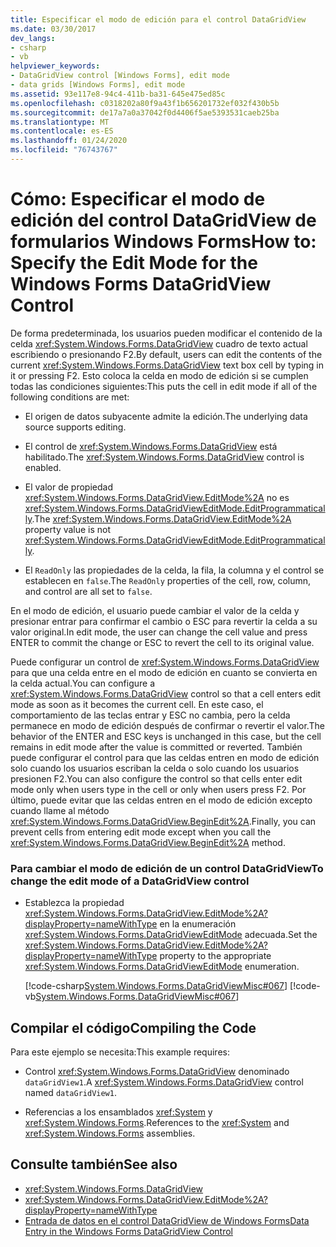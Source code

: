 ```yaml
---
title: Especificar el modo de edición para el control DataGridView
ms.date: 03/30/2017
dev_langs:
- csharp
- vb
helpviewer_keywords:
- DataGridView control [Windows Forms], edit mode
- data grids [Windows Forms], edit mode
ms.assetid: 93e117e8-94c4-411b-ba31-645e475ed85c
ms.openlocfilehash: c0318202a80f9a43f1b656201732ef032f430b5b
ms.sourcegitcommit: de17a7a0a37042f0d4406f5ae5393531caeb25ba
ms.translationtype: MT
ms.contentlocale: es-ES
ms.lasthandoff: 01/24/2020
ms.locfileid: "76743767"
---
```

# <a name="how-to-specify-the-edit-mode-for-the-windows-forms-datagridview-control"></a><span data-ttu-id="3bd8f-102">Cómo: Especificar el modo de edición del control DataGridView de formularios Windows Forms</span><span class="sxs-lookup"><span data-stu-id="3bd8f-102">How to: Specify the Edit Mode for the Windows Forms DataGridView Control</span></span>
<span data-ttu-id="3bd8f-103">De forma predeterminada, los usuarios pueden modificar el contenido de la celda <xref:System.Windows.Forms.DataGridView> cuadro de texto actual escribiendo o presionando F2.</span><span class="sxs-lookup"><span data-stu-id="3bd8f-103">By default, users can edit the contents of the current <xref:System.Windows.Forms.DataGridView> text box cell by typing in it or pressing F2.</span></span> <span data-ttu-id="3bd8f-104">Esto coloca la celda en modo de edición si se cumplen todas las condiciones siguientes:</span><span class="sxs-lookup"><span data-stu-id="3bd8f-104">This puts the cell in edit mode if all of the following conditions are met:</span></span>  
  
- <span data-ttu-id="3bd8f-105">El origen de datos subyacente admite la edición.</span><span class="sxs-lookup"><span data-stu-id="3bd8f-105">The underlying data source supports editing.</span></span>  
  
- <span data-ttu-id="3bd8f-106">El control de <xref:System.Windows.Forms.DataGridView> está habilitado.</span><span class="sxs-lookup"><span data-stu-id="3bd8f-106">The <xref:System.Windows.Forms.DataGridView> control is enabled.</span></span>  
  
- <span data-ttu-id="3bd8f-107">El valor de propiedad <xref:System.Windows.Forms.DataGridView.EditMode%2A> no es <xref:System.Windows.Forms.DataGridViewEditMode.EditProgrammatically>.</span><span class="sxs-lookup"><span data-stu-id="3bd8f-107">The <xref:System.Windows.Forms.DataGridView.EditMode%2A> property value is not <xref:System.Windows.Forms.DataGridViewEditMode.EditProgrammatically>.</span></span>  
  
- <span data-ttu-id="3bd8f-108">El `ReadOnly` las propiedades de la celda, la fila, la columna y el control se establecen en `false`.</span><span class="sxs-lookup"><span data-stu-id="3bd8f-108">The `ReadOnly` properties of the cell, row, column, and control are all set to `false`.</span></span>  
  
 <span data-ttu-id="3bd8f-109">En el modo de edición, el usuario puede cambiar el valor de la celda y presionar entrar para confirmar el cambio o ESC para revertir la celda a su valor original.</span><span class="sxs-lookup"><span data-stu-id="3bd8f-109">In edit mode, the user can change the cell value and press ENTER to commit the change or ESC to revert the cell to its original value.</span></span>  
  
 <span data-ttu-id="3bd8f-110">Puede configurar un control de <xref:System.Windows.Forms.DataGridView> para que una celda entre en el modo de edición en cuanto se convierta en la celda actual.</span><span class="sxs-lookup"><span data-stu-id="3bd8f-110">You can configure a <xref:System.Windows.Forms.DataGridView> control so that a cell enters edit mode as soon as it becomes the current cell.</span></span> <span data-ttu-id="3bd8f-111">En este caso, el comportamiento de las teclas entrar y ESC no cambia, pero la celda permanece en modo de edición después de confirmar o revertir el valor.</span><span class="sxs-lookup"><span data-stu-id="3bd8f-111">The behavior of the ENTER and ESC keys is unchanged in this case, but the cell remains in edit mode after the value is committed or reverted.</span></span> <span data-ttu-id="3bd8f-112">También puede configurar el control para que las celdas entren en modo de edición solo cuando los usuarios escriban la celda o solo cuando los usuarios presionen F2.</span><span class="sxs-lookup"><span data-stu-id="3bd8f-112">You can also configure the control so that cells enter edit mode only when users type in the cell or only when users press F2.</span></span> <span data-ttu-id="3bd8f-113">Por último, puede evitar que las celdas entren en el modo de edición excepto cuando llame al método <xref:System.Windows.Forms.DataGridView.BeginEdit%2A>.</span><span class="sxs-lookup"><span data-stu-id="3bd8f-113">Finally, you can prevent cells from entering edit mode except when you call the <xref:System.Windows.Forms.DataGridView.BeginEdit%2A> method.</span></span>  
  
### <a name="to-change-the-edit-mode-of-a-datagridview-control"></a><span data-ttu-id="3bd8f-114">Para cambiar el modo de edición de un control DataGridView</span><span class="sxs-lookup"><span data-stu-id="3bd8f-114">To change the edit mode of a DataGridView control</span></span>  
  
- <span data-ttu-id="3bd8f-115">Establezca la propiedad <xref:System.Windows.Forms.DataGridView.EditMode%2A?displayProperty=nameWithType> en la enumeración <xref:System.Windows.Forms.DataGridViewEditMode> adecuada.</span><span class="sxs-lookup"><span data-stu-id="3bd8f-115">Set the <xref:System.Windows.Forms.DataGridView.EditMode%2A?displayProperty=nameWithType> property to the appropriate <xref:System.Windows.Forms.DataGridViewEditMode> enumeration.</span></span>  
  
     [!code-csharp[System.Windows.Forms.DataGridViewMisc#067](~/samples/snippets/csharp/VS_Snippets_Winforms/System.Windows.Forms.DataGridViewMisc/CS/datagridviewmisc.cs#067)]
     [!code-vb[System.Windows.Forms.DataGridViewMisc#067](~/samples/snippets/visualbasic/VS_Snippets_Winforms/System.Windows.Forms.DataGridViewMisc/VB/datagridviewmisc.vb#067)]  
  
## <a name="compiling-the-code"></a><span data-ttu-id="3bd8f-116">Compilar el código</span><span class="sxs-lookup"><span data-stu-id="3bd8f-116">Compiling the Code</span></span>  
 <span data-ttu-id="3bd8f-117">Para este ejemplo se necesita:</span><span class="sxs-lookup"><span data-stu-id="3bd8f-117">This example requires:</span></span>  
  
- <span data-ttu-id="3bd8f-118">Control <xref:System.Windows.Forms.DataGridView> denominado `dataGridView1`.</span><span class="sxs-lookup"><span data-stu-id="3bd8f-118">A <xref:System.Windows.Forms.DataGridView> control named `dataGridView1`.</span></span>  
  
- <span data-ttu-id="3bd8f-119">Referencias a los ensamblados <xref:System> y <xref:System.Windows.Forms>.</span><span class="sxs-lookup"><span data-stu-id="3bd8f-119">References to the <xref:System> and <xref:System.Windows.Forms> assemblies.</span></span>  
  
## <a name="see-also"></a><span data-ttu-id="3bd8f-120">Consulte también</span><span class="sxs-lookup"><span data-stu-id="3bd8f-120">See also</span></span>

- <xref:System.Windows.Forms.DataGridView>
- <xref:System.Windows.Forms.DataGridView.EditMode%2A?displayProperty=nameWithType>
- [<span data-ttu-id="3bd8f-121">Entrada de datos en el control DataGridView de Windows Forms</span><span class="sxs-lookup"><span data-stu-id="3bd8f-121">Data Entry in the Windows Forms DataGridView Control</span></span>](data-entry-in-the-windows-forms-datagridview-control.md)
